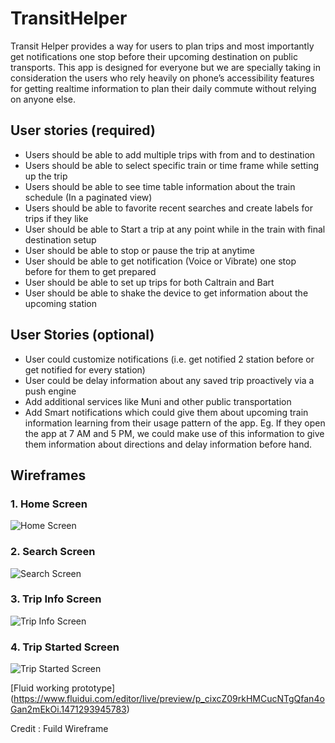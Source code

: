 # TransitHelper
 Transit Helper provides a way for users to plan trips and most importantly get notifications one stop before their upcoming destination on public transports. This app is designed for everyone but we are specially taking in consideration the users who rely heavily on phone’s accessibility features for getting realtime information to plan their daily commute without relying on anyone else.

## User stories (**required**)
  - Users should be able to add multiple trips with from and to destination
  - Users should be able to select specific train or time frame while setting up the trip
  - Users should be able to see time table information about the train schedule (In a paginated view)
  - Users should be able to favorite recent searches and create labels for trips if they like
  - User should be able to Start a trip at any point while in the train with final destination setup
  - User should be able to stop or pause the trip at anytime
  - User should be able to get notification (Voice or Vibrate) one stop before for them to get prepared
  - User should be able to set up trips for both Caltrain and Bart
  - User should be able to shake the device to get information about the upcoming station
  
## User Stories (**optional**)
  - User could customize notifications (i.e. get notified 2 station before or get notified for every station)
  - User could be delay information about any saved trip proactively via a push engine
  - Add additional services like Muni and other public transportation
  - Add Smart notifications which could give them about upcoming train information learning from their usage pattern of the app. Eg. If they open the app at 7 AM and 5 PM, we could make use of this information to give them information about directions and delay information before hand.

## Wireframes


### 1. Home Screen
![Home Screen](1-HomeScreen.png)

### 2. Search Screen
![Search Screen](2-SearchScreen.png)

### 3. Trip Info Screen
![Trip Info Screen](3-TripInfoScreen.png)

### 4. Trip Started Screen
![Trip Started Screen](4-TripStarted.png)


[Fluid working prototype] (https://www.fluidui.com/editor/live/preview/p_cixcZ09rkHMCucNTgQfan4oGan2mEkOi.1471293945783) 

Credit : Fuild Wireframe
